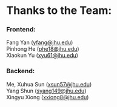 #  Thanks to the Team:

### Frontend:
Fang Yan (yfang@jhu.edu)  
Pinhong He (phe18@jhu.edu)  
Xiaokun Yu (xyu61@jhu.edu)  

### Backend:
Me, Xuhua Sun (xsun57@jhu.edu)  
Yang Shun (syang149@jhu.edu)  
Xingyu Xiong (xxiong8@jhu.edu)  
